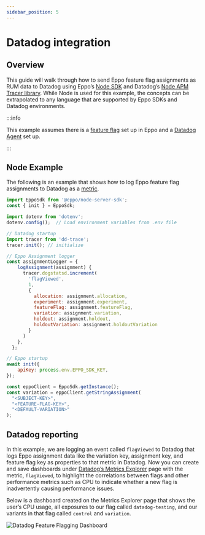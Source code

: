 ```yaml
---
sidebar_position: 5
---
```

# Datadog integration

## Overview

This guide will walk through how to send Eppo feature flag assignments as RUM data to Datadog using Eppo’s [Node SDK](/sdks/server-sdks/node.md) and Datadog’s [Node APM Tracer library](https://www.npmjs.com/package/dd-trace). While Node is used for this example, the concepts can be extrapolated to any language that are supported by Eppo SDKs and Datadog environments.

:::info

This example assumes there is a [feature flag](/feature-flagging/feature-gates.md) set up in Eppo and a [Datadog Agent](https://docs.datadoghq.com/tracing/trace_collection/automatic_instrumentation/dd_libraries/nodejs/) set up.  

:::

## Node Example

The following is an example that shows how to log Eppo feature flag assignments to Datadog as a [metric](https://docs.datadoghq.com/metrics/).

```jsx
import EppoSdk from '@eppo/node-server-sdk';
const { init } = EppoSdk;

import dotenv from 'dotenv'; 
dotenv.config();  // Load environment variables from .env file

// Datadog startup
import tracer from 'dd-trace';
tracer.init(); // initialize

// Eppo Assignment logger
const assignmentLogger = {
    logAssignment(assignment) {
      tracer.dogstatsd.increment(
        'flagViewed',
        1,
        {
          allocation: assignment.allocation,
          experiment: assignment.experiment,
          featureFlag: assignment.featureFlag,
          variation: assignment.variation,
          holdout: assignment.holdout,
          holdoutVariation: assignment.holdoutVariation
        }
      )
    },
  };

// Eppo startup
await init({
    apiKey: process.env.EPPO_SDK_KEY,
});

const eppoClient = EppoSdk.getInstance();
const variation = eppoClient.getStringAssignment(
  "<SUBJECT-KEY>",
  "<FEATURE-FLAG-KEY>",
  "<DEFAULT-VARIATION>"
);
```

## Datadog reporting

In this example, we are logging an event called `flagViewed` to Datadog that logs Eppo assignment data like the variation key, assignment key, and feature flag key as properties to that metric in Datadog. Now you can create and save dashboards under [Datadog’s Metrics Explorer](https://docs.datadoghq.com/metrics/explorer/) page with the metric, `flagViewed`, to highlight the correlations between flags and other performance metrics such as CPU to indicate whether a new flag is inadvertently causing performance issues. 

Below is a dashboard created on the Metrics Explorer page that shows the user’s CPU usage, all exposures to our flag called `datadog-testing`, and our variants in that flag called `control` and `variation`. 

![Datadog Feature Flagging Dashboard](/img/feature-flagging/datadog-feature-flag-dashboard.png)